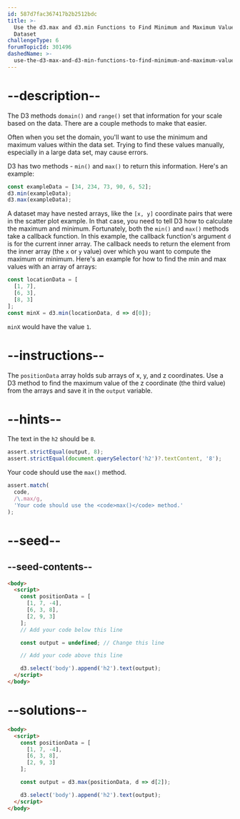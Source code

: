 ```yaml
---
id: 587d7fac367417b2b2512bdc
title: >-
  Use the d3.max and d3.min Functions to Find Minimum and Maximum Values in a
  Dataset
challengeType: 6
forumTopicId: 301496
dashedName: >-
  use-the-d3-max-and-d3-min-functions-to-find-minimum-and-maximum-values-in-a-dataset
---
```


# --description--

The D3 methods `domain()` and `range()` set that information for your scale based on the data. There are a couple methods to make that easier.

Often when you set the domain, you'll want to use the minimum and maximum values within the data set. Trying to find these values manually, especially in a large data set, may cause errors.

D3 has two methods - `min()` and `max()` to return this information. Here's an example:

```js
const exampleData = [34, 234, 73, 90, 6, 52];
d3.min(exampleData);
d3.max(exampleData);
```

A dataset may have nested arrays, like the `[x, y]` coordinate pairs that were in the scatter plot example. In that case, you need to tell D3 how to calculate the maximum and minimum. Fortunately, both the `min()` and `max()` methods take a callback function. In this example, the callback function's argument `d` is for the current inner array. The callback needs to return the element from the inner array (the `x` or `y` value) over which you want to compute the maximum or minimum. Here's an example for how to find the min and max values with an array of arrays:

```js
const locationData = [
  [1, 7],
  [6, 3],
  [8, 3]
];
const minX = d3.min(locationData, d => d[0]);
```

`minX` would have the value `1`.

# --instructions--

The `positionData` array holds sub arrays of x, y, and z coordinates. Use a D3 method to find the maximum value of the z coordinate (the third value) from the arrays and save it in the `output` variable.

# --hints--

The text in the `h2` should be `8`.

```js
assert.strictEqual(output, 8);
assert.strictEqual(document.querySelector('h2')?.textContent, '8');
```

Your code should use the `max()` method.

```js
assert.match(
  code,
  /\.max/g,
  'Your code should use the <code>max()</code> method.'
);
```

# --seed--

## --seed-contents--

```html
<body>
  <script>
    const positionData = [
      [1, 7, -4],
      [6, 3, 8],
      [2, 9, 3]
    ];
    // Add your code below this line

    const output = undefined; // Change this line

    // Add your code above this line

    d3.select('body').append('h2').text(output);
  </script>
</body>
```

# --solutions--

```html
<body>
  <script>
    const positionData = [
      [1, 7, -4],
      [6, 3, 8],
      [2, 9, 3]
    ];

    const output = d3.max(positionData, d => d[2]);

    d3.select('body').append('h2').text(output);
  </script>
</body>
```
